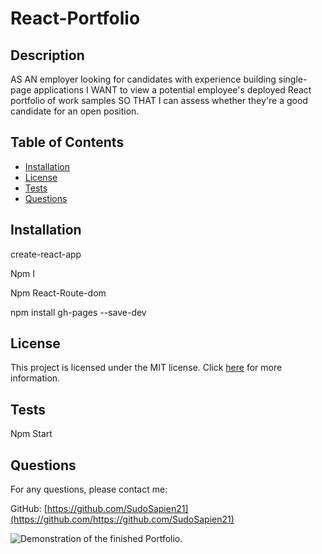 # React-Portfolio



## Description

AS AN employer looking for candidates with experience building single-page applications
I WANT to view a potential employee's deployed React portfolio of work samples
SO THAT I can assess whether they're a good candidate for an open position.



## Table of Contents

- [Installation](#installation)
- [License](#license)
- [Tests](#tests)
- [Questions](#questions)

## Installation

create-react-app

Npm I 

Npm React-Route-dom

npm install gh-pages --save-dev



## License

This project is licensed under the MIT license. Click [here](https://opensource.org/licenses/MIT) for more information.


## Tests
Npm Start



## Questions

For any questions, please contact me:

GitHub: [https://github.com/SudoSapien21](https://github.com/https://github.com/SudoSapien21)




![Demonstration of the finished Portfolio.](./Assets/Demo1.gif)